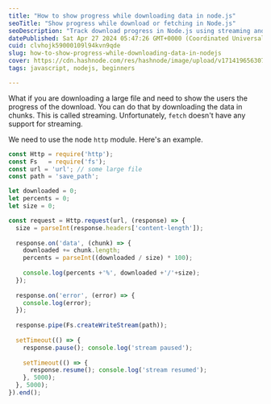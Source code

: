 ```yaml
---
title: "How to show progress while downloading data in node.js"
seoTitle: "Show progress while download or fetching in Node.js"
seoDescription: "Track download progress in Node.js using streaming and the http module to download data in chunks for large files."
datePublished: Sat Apr 27 2024 05:47:26 GMT+0000 (Coordinated Universal Time)
cuid: clvhojk59000109l94kvn9qde
slug: how-to-show-progress-while-downloading-data-in-nodejs
cover: https://cdn.hashnode.com/res/hashnode/image/upload/v1714196563072/4bf22b88-23ac-43d8-ae09-476771eb00e8.png
tags: javascript, nodejs, beginners

---
```


What if you are downloading a large file and need to show the users the progress of the download. You can do that by downloading the data in chunks. This is called streaming. Unfortunately, `fetch` doesn't have any support for streaming.

We need to use the node `http` module. Here's an example.

```javascript
const Http = require('http');
const Fs   = require('fs');
const url = 'url'; // some large file
const path = 'save_path';

let downloaded = 0;
let percents = 0;
let size = 0;

const request = Http.request(url, (response) => {
  size = parseInt(response.headers['content-length']);
  
  response.on('data', (chunk) => {
    downloaded += chunk.length;
    percents = parseInt((downloaded / size) * 100);
    
    console.log(percents +'%', downloaded +'/'+size);
  });
  
  response.on('error', (error) => {
    console.log(error);
  });
  
  response.pipe(Fs.createWriteStream(path));
  
  setTimeout(() => {
    response.pause(); console.log('stream paused');
    
    setTimeout(() => {
      response.resume(); console.log('stream resumed');
    }, 5000);
  }, 5000);
}).end();
```
